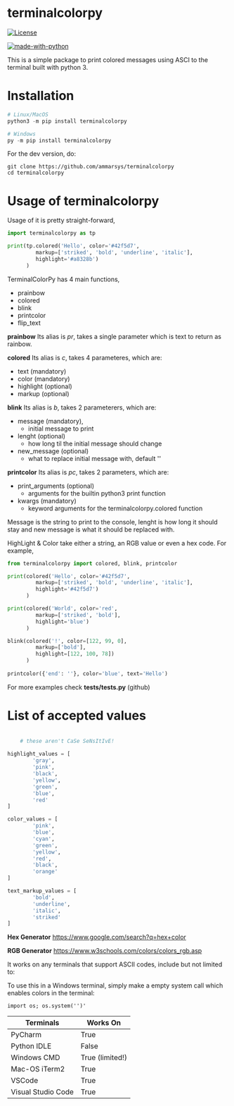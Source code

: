 # terminalcolorpy


[![License](https://img.shields.io/badge/License-Apache%202.0-blue.svg)](https://opensource.org/licenses/Apache-2.0)

[![made-with-python](https://img.shields.io/badge/Made%20with-Python-1f425f.svg)](https://www.python.org/)

This is a simple package to print colored messages using ASCI to the terminal built with python 3.

# Installation

```py
# Linux/MacOS
python3 -m pip install terminalcolorpy

# Windows
py -m pip install terminalcolorpy
```

For the dev version, do:
```
git clone https://github.com/ammarsys/terminalcolorpy
cd terminalcolorpy
```

# Usage of terminalcolorpy


Usage of it is pretty straight-forward,
```py
import terminalcolorpy as tp

print(tp.colored('Hello', color='#42f5d7',
         markup=['striked', 'bold', 'underline', 'italic'],
         highlight='#a8328b')
      )
```

TerminalColorPy has 4 main functions,
- prainbow
- colored
- blink
- printcolor
- flip_text

**prainbow** Its alias is *pr*, takes a single parameter which is text to return as rainbow.

**colored** Its alias is *c*, takes 4 parameteres, which are:
 - text (mandatory)
 - color (mandatory)
 - highlight (optional)
 - markup (optional)

**blink** Its alias is *b*, takes 2 parameterers, which are:
- message (mandatory),
  - initial message to print
- lenght (optional)
  - how long til the initial message should change
- new_message (optional)
  - what to replace initial message with, default ''

**printcolor** Its alias is *pc*, takes 2 parameters, which are:
- print_arguments (optional) 
  - arguments for the builtin python3 print function
- kwargs (mandatory)
  - keyword arguments for the terminalcolorpy.colored function

Message is the string to print to the console, lenght is how long it should stay and 
new message is what it should be replaced with.

HighLight & Color take either a string, an RGB value or even a hex code. For example,
    
```python
from terminalcolorpy import colored, blink, printcolor

print(colored('Hello', color='#42f5d7',
         markup=['striked', 'bold', 'underline', 'italic'],
         highlight='#42f5d7')
      )

print(colored('World', color='red',
         markup=['striked', 'bold'],
         highlight='blue')
      )

blink(colored('!', color=[122, 99, 0],
         markup=['bold'],
         highlight=[122, 100, 78])
      )
      
printcolor({'end': ''}, color='blue', text='Hello')
```

For more examples check **tests/tests.py** (github)

# List of accepted values
```python
    
    # these aren't CaSe SeNsItIvE!
    
highlight_values = [
        'gray',
        'pink',
        'black',
        'yellow',
        'green',
        'blue',
        'red'
]

color_values = [
        'pink',
        'blue',
        'cyan',
        'green',
        'yellow',
        'red',
        'black',
        'orange'
]

text_markup_values = [
        'bold',
        'underline',
        'italic',
        'striked'
]
```

**Hex Generator** https://www.google.com/search?q=hex+color

**RGB Generator** https://www.w3schools.com/colors/colors_rgb.asp

It works on any terminals that support ASCII codes, include but not limited to:

To use this in a Windows terminal, simply make a empty system call which enables colors in the terminal:

`import os; os.system('')'`

| Terminals      | Works On |
| ----------- | ----------- |
| PyCharm      | True       |
| Python IDLE   | False        |
| Windows CMD    | True (limited!)  |
| Mac-OS iTerm2         | True |
| VSCode | True
|  Visual Studio Code | True

